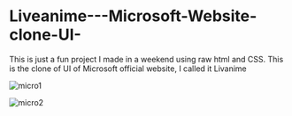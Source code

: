 # Liveanime---Microsoft-Website-clone-UI-
This is just a fun project I made in a weekend using raw html and CSS.
This is the clone of UI of Microsoft official website, I called it Livanime

![micro1](https://user-images.githubusercontent.com/59889321/131211824-d048241d-be04-4f9e-b94c-d3881135605d.png)

![micro2](https://user-images.githubusercontent.com/59889321/131211892-6fbaf694-a925-4212-ab4f-edc95447c26f.png)

